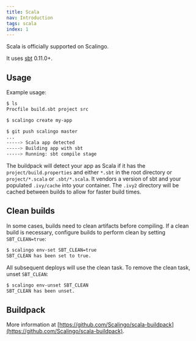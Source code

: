 ```yaml
---
title: Scala
nav: Introduction
tags: scala
index: 1
---
```


Scala is officially supported on Scalingo.

It uses [sbt](https://github.com/sbt/sbt) 0.11.0+.

## Usage

Example usage:

```bash
$ ls
Procfile build.sbt project src

$ scalingo create my-app

$ git push scalingo master
...
-----> Scala app detected
-----> Building app with sbt
-----> Running: sbt compile stage
```

The buildpack will detect your app as Scala if it has the
`project/build.properties` and either `*.sbt` in the root directory or
`project/*.scala` or `.sbt/*.scala`. It vendors a version of sbt and your
populated `.ivy/cache` into your container. The `.ivy2` directory will be
cached between builds to allow for faster build times.

## Clean builds

In some cases, builds need to clean artifacts before compiling. If a clean
build is necessary, configure builds to perform clean by setting
`SBT_CLEAN=true`:

```bash
$ scalingo env-set SBT_CLEAN=true
SBT_CLEAN has been set to true.
```

All subsequent deploys will use the clean task. To remove the clean task, unset `SBT_CLEAN`:

```bash
$ scalingo env-unset SBT_CLEAN
SBT_CLEAN has been unset.
```

## Buildpack

More information at
[https://github.com/Scalingo/scala-buildpack](https://github.com/Scalingo/scala-buildpack).
